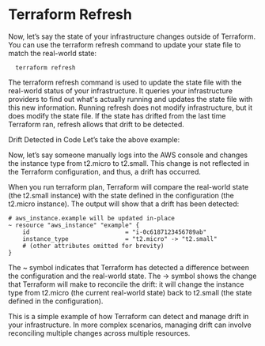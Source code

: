 # Terraform Refresh

Now, let’s say the state of your infrastructure changes outside of Terraform. You can use the terraform refresh command to update your state file to match the real-world state:

```   terraform refresh           ```

The terraform refresh command is used to update the state file with the real-world status of your infrastructure. It queries your infrastructure providers to find out what's actually running and updates the state file with this new information. Running refresh does not modify infrastructure, but it does modify the state file. If the state has drifted from the last time Terraform ran, refresh allows that drift to be detected.

Drift Detected in Code
Let’s take the above example:

Now, let’s say someone manually logs into the AWS console and changes the instance type from t2.micro to t2.small. This change is not reflected in the Terraform configuration, and thus, a drift has occurred.

When you run terraform plan, Terraform will compare the real-world state (the t2.small instance) with the state defined in the configuration (the t2.micro instance). The output will show that a drift has been detected:
```
# aws_instance.example will be updated in-place
~ resource "aws_instance" "example" {
    id                           = "i-0c6187123456789ab"
    instance_type                = "t2.micro" -> "t2.small"
    # (other attributes omitted for brevity)
}

```
The ~ symbol indicates that Terraform has detected a difference between the configuration and the real-world state. The -> symbol shows the change that Terraform will make to reconcile the drift: it will change the instance type from t2.micro (the current real-world state) back to t2.small (the state defined in the configuration).

This is a simple example of how Terraform can detect and manage drift in your infrastructure. In more complex scenarios, managing drift can involve reconciling multiple changes across multiple resources.